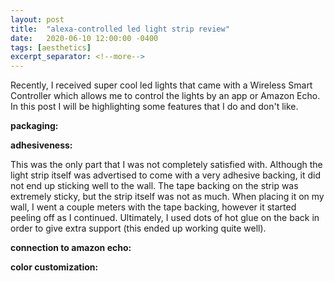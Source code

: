 ```yaml
---
layout: post
title:  "alexa-controlled led light strip review"
date:   2020-06-10 12:00:00 -0400
tags: [aesthetics]
excerpt_separator: <!--more-->
---
```


Recently, I received super cool led lights that came with a Wireless Smart Controller which allows me to control the lights by an app or Amazon Echo. In this post I will be highlighting some features that I do and don't like.

<!--more-->

<b>packaging:</b>


<b>adhesiveness:</b>

This was the only part that I was not completely satisfied with. Although the light strip itself was advertised to come with a very adhesive backing, it did not end up sticking well to the wall. The tape backing on the strip was extremely sticky, but the strip itself was not as much. When placing it on my wall, I went a couple meters with the tape backing, however it started peeling off as I continued. Ultimately, I used dots of hot glue on the back in order to give extra support (this ended up working quite well).


<b>connection to amazon echo:</b>


<b>color customization:</b>

